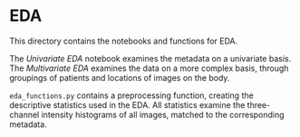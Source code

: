 # EDA
This directory contains the notebooks and functions for EDA.

The _Univariate EDA_ notebook examines the metadata on a univariate basis. The _Multivariate EDA_ examines the data on a more complex basis, through groupings of patients and locations of images on the body.

`eda_functions.py` contains a preprocessing function, creating the descriptive statistics used in the EDA. All statistics examine the three-channel intensity histograms of all images, matched to the corresponding metadata.
